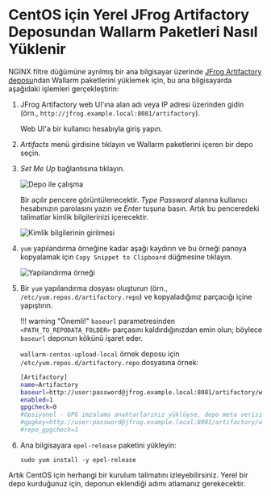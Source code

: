 [img-working-with-repo]:        ../../../../images/integration-guides/repo-mirroring/centos/common/working-with-repo.png
[img-repo-creds]:               ../../../../images/integration-guides/repo-mirroring/centos/common/repo-creds.png
[img-repo-code-snippet]:        ../../../../images/integration-guides/repo-mirroring/centos/common/repo-code-snippet.png

[doc-repo-mirroring]:           how-to-mirror-repo-artifactory.md
[doc-install-postanalytics]:    ../../../installation-postanalytics-en.md


#   CentOS için Yerel JFrog Artifactory Deposundan Wallarm Paketleri Nasıl Yüklenir

NGINX filtre düğümüne ayrılmış bir ana bilgisayar üzerinde [JFrog Artifactory deposu][doc-repo-mirroring]ndan Wallarm paketlerini yüklemek için, bu ana bilgisayarda aşağıdaki işlemleri gerçekleştirin:
1.  JFrog Artifactory web UI'ına alan adı veya IP adresi üzerinden gidin (örn., `http://jfrog.example.local:8081/artifactory`).

    Web UI'a bir kullanıcı hesabıyla giriş yapın.
    
2.  *Artifacts* menü girdisine tıklayın ve Wallarm paketlerini içeren bir depo seçin.

3.  *Set Me Up* bağlantısına tıklayın.

    ![Depo ile çalışma][img-working-with-repo]
    
    Bir açılır pencere görüntülenecektir. *Type Password* alanına kullanıcı hesabınızın parolasını yazın ve *Enter* tuşuna basın. Artık bu penceredeki talimatlar kimlik bilgilerinizi içerecektir.
    
    ![Kimlik bilgilerinin girilmesi][img-repo-creds]

4.  `yum` yapılandırma örneğine kadar aşağı kaydırın ve bu örneği panoya kopyalamak için `Copy Snippet to Clipboard` düğmesine tıklayın.

    ![Yapılandırma örneği][img-repo-code-snippet]
    
5.  Bir `yum` yapılandırma dosyası oluşturun (örn., `/etc/yum.repos.d/artifactory.repo`) ve kopyaladığınız parçacığı içine yapıştırın.

    !!! warning "Önemli!"
        `baseurl` parametresinden `<PATH_TO_REPODATA_FOLDER>` parçasını kaldırdığınızdan emin olun; böylece `baseurl` deponun kökünü işaret eder.
    
    `wallarm-centos-upload-local` örnek deposu için `/etc/yum.repos.d/artifactory.repo` dosyasına örnek:

    ```bash
    [Artifactory]
    name=Artifactory
    baseurl=http://user:password@jfrog.example.local:8081/artifactory/wallarm-centos-upload-local/
    enabled=1
    gpgcheck=0
    #Opsiyonel - GPG imzalama anahtarlarınız yüklüyse, depo meta verisi imzasını doğrulamak için aşağıdaki bayrakları kullanın:
    #gpgkey=http://user:password@jfrog.example.local:8081/artifactory/wallarm-centos-upload-local/<PATH_TO_REPODATA_FOLDER>/repomd.xml.key
    #repo_gpgcheck=1
    ```
    
6.  Ana bilgisayara `epel-release` paketini yükleyin:
    
    ```
    sudo yum install -y epel-release
    ```

Artık CentOS için herhangi bir kurulum talimatını izleyebilirsiniz. Yerel bir depo kurduğunuz için, deponun eklendiği adımı atlamanız gerekecektir.